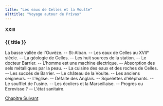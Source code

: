 ```yaml
---
title: "Les eaux de Celles et la Voulte"
alttitle: "Voyage autour de Privas"
---
```


#### XXIII

### {{ title }}

<div id="tltr">

La basse vallée de l'Ouvèze. -- St-Alban. -- Les eaux de Celles au XVIIᵉ siècle.
-- La géologie de Celles. -- Les huit sources de la station. -- Le docteur
Barrier. -- L'homme est une machine électrique. -- Absorption des sels
métalliques par la peau. -- La cuisine des eaux et des roches de Celles. -- Les
succès de Barrier. -- Le château de la Voulte. -- Les anciens seigneurs. --
L'église. -- Défaite des Anglais. -- Squelettes d'éléphants. -- Le soufflet de
l'usine. -- Les écoliers et la Marseillaise. -- Progrès ou Ecrevisse ? -- L'état
sanitaire.

</div>

<div id="next">

[Chapitre Suivant](24.html)

</div>

